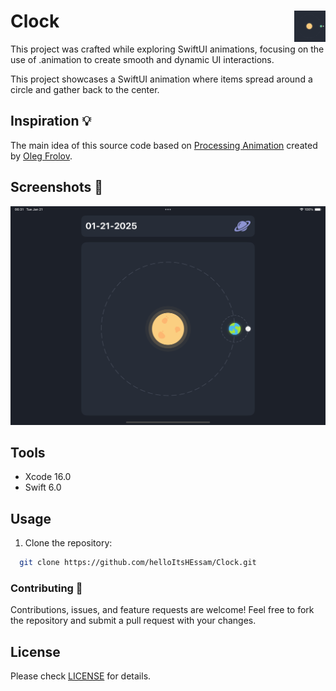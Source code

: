 # Clock <img alt="Logo" src="/icon.png" align="right" height="50">

This project was crafted while exploring SwiftUI animations, focusing on the use of .animation to create smooth and dynamic UI interactions.

This project showcases a SwiftUI animation where items spread around a circle and gather back to the center.

## Inspiration 💡

The main idea of this source code based on [Processing Animation](https://dribbble.com/shots/14420202-Processing-Animation) created by [Oleg Frolov](https://dribbble.com/Volorf).

## Screenshots 🌃

<img alt="animation screenshot" src="screenshot.png">

## Tools

- Xcode 16.0
- Swift 6.0

## Usage

1. Clone the repository:

  ``` bash
    git clone https://github.com/helloItsHEssam/Clock.git
  ```

###  Contributing 🤝

Contributions, issues, and feature requests are welcome! Feel free to fork the repository and submit a pull request with your changes.

## License

Please check [LICENSE](LICENSE) for details.
